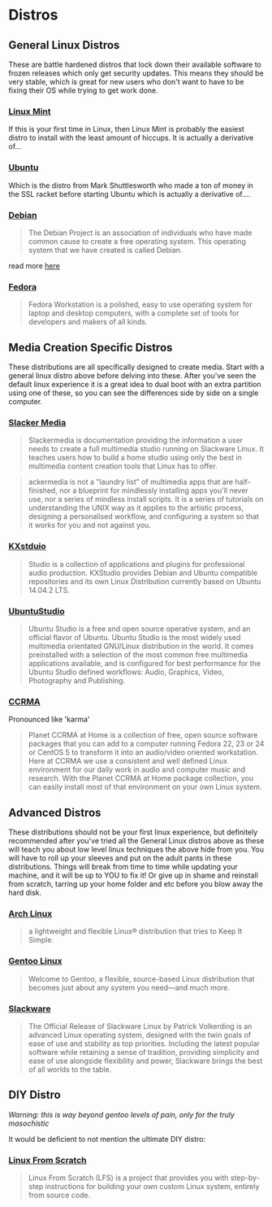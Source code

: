 # Distros

## General Linux Distros

These are battle hardened distros that lock down their available software to frozen releases which only get security updates.  This means they should be very stable, which is great for new users who don't want to have to be fixing their OS while trying to get work done.

### [Linux Mint](https://www.linuxmint.com/)

If this is your first time in Linux, then Linux Mint is probably the easiest distro to install with the least amount of hiccups.  It is actually a derivative of...

### [Ubuntu](http://www.ubuntu.com/)

Which is the distro from Mark Shuttlesworth who made a ton of money in the SSL racket before starting Ubuntu which is actually a derivative of....

### [Debian](https://www.debian.org/)

> The Debian Project is an association of individuals who have made common cause to create a free operating system. This operating system that we have created is called Debian. 

read more [here](https://www.debian.org/intro/about)

### [Fedora](https://getfedora.org/)

> Fedora Workstation is a polished, easy to use operating system for laptop and desktop computers, with a complete set of tools for developers and makers of all kinds.

## Media Creation Specific Distros

These distributions are all specifically designed to create media.  Start with a general linux distro above before delving into these.  After you've seen the default linux experience it is a great idea to dual boot with an extra partition using one of these, so you can see the differences side by side on a single computer.

### [Slacker Media](http://slackermedia.info/)

> Slackermedia is documentation providing the information a user needs to create a full multimedia studio running on Slackware Linux. It teaches users how to build a home studio using only the best in multimedia content creation tools that Linux has to offer.

> ackermedia is not a "laundry list" of multimedia apps that are half-finished, nor a blueprint for mindlessly installing apps you'll never use, nor a series of mindless install scripts. It is a series of tutorials on understanding the UNIX way as it applies to the artistic process, designing a personalised workflow, and configuring a system so that it works for you and not against you.

### [KXstduio](http://kxstudio.linuxaudio.org/index.php)

> Studio is a collection of applications and plugins for professional audio production.
KXStudio provides Debian and Ubuntu compatible repositories and its own Linux Distribution currently based on Ubuntu 14.04.2 LTS. 

### [UbuntuStudio](http://ubuntustudio.org/)

> Ubuntu Studio is a free and open source operative system, and an official flavor of Ubuntu. Ubuntu Studio is the most widely used multimedia orientated GNU/Linux distribution in the world. It comes preinstalled with a selection of the most common free multimedia applications available, and is configured for best performance for the Ubuntu Studio defined workflows: Audio, Graphics, Video, Photography and Publishing.

### [CCRMA](http://ccrma.stanford.edu/planetccrma/software/)

Pronounced like 'karma'

> Planet CCRMA at Home is a collection of free, open source software packages that you can add to a computer running Fedora 22, 23 or 24 or CentOS 5 to transform it into an audio/video oriented workstation. Here at CCRMA we use a consistent and well defined Linux environment for our daily work in audio and computer music and research. With the Planet CCRMA at Home package collection, you can easily install most of that environment on your own Linux system. 

## Advanced Distros

These distributions should not be your first linux experience, but definitely recommended after you've tried all the General Linux distros above as these will teach you about low level linux techniques the above hide from you.  You will have to roll up your sleeves and put on the adult pants in these distributions.  Things will break from time to time while updating your machine, and it will be up to YOU to fix it!  Or give up in shame and reinstall from scratch, tarring up your home folder and etc before you blow away the hard disk.

### [Arch Linux](https://www.archlinux.org/)

> a lightweight and flexible Linux® distribution that tries to Keep It Simple.

### [Gentoo Linux](https://www.gentoo.org/)

> Welcome to Gentoo, a flexible, source-based Linux distribution that becomes just about any system you need—and much more.

### [Slackware](http://www.slackware.com/)

> The Official Release of Slackware Linux by Patrick Volkerding is an advanced Linux operating system, designed with the twin goals of ease of use and stability as top priorities. Including the latest popular software while retaining a sense of tradition, providing simplicity and ease of use alongside flexibility and power, Slackware brings the best of all worlds to the table. 

## DIY Distro

*Warning: this is way beyond gentoo levels of pain, only for the truly masochistic* 

It would be deficient to not mention the ultimate DIY distro:

### [Linux From Scratch](http://www.linuxfromscratch.org/)

> Linux From Scratch (LFS) is a project that provides you with step-by-step instructions for building your own custom Linux system, entirely from source code. 





